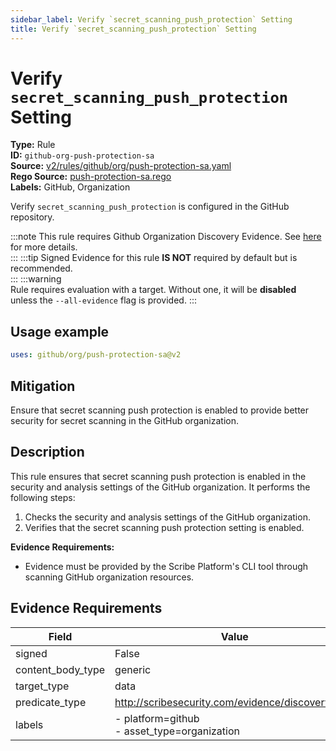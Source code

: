 ```yaml
---
sidebar_label: Verify `secret_scanning_push_protection` Setting
title: Verify `secret_scanning_push_protection` Setting
---  
```

# Verify `secret_scanning_push_protection` Setting  
**Type:** Rule  
**ID:** `github-org-push-protection-sa`  
**Source:** [v2/rules/github/org/push-protection-sa.yaml](https://github.com/scribe-public/sample-policies/blob/main/v2/rules/github/org/push-protection-sa.yaml)  
**Rego Source:** [push-protection-sa.rego](https://github.com/scribe-public/sample-policies/blob/main/v2/rules/github/org/push-protection-sa.rego)  
**Labels:** GitHub, Organization  

Verify `secret_scanning_push_protection` is configured in the GitHub repository.

:::note 
This rule requires Github Organization Discovery Evidence. See [here](https://deploy-preview-299--scribe-security.netlify.app/docs/platforms/discover#github-discovery) for more details.  
::: 
:::tip 
Signed Evidence for this rule **IS NOT** required by default but is recommended.  
::: 
:::warning  
Rule requires evaluation with a target. Without one, it will be **disabled** unless the `--all-evidence` flag is provided.
::: 

## Usage example

```yaml
uses: github/org/push-protection-sa@v2
```

## Mitigation  
Ensure that secret scanning push protection is enabled to provide better security for secret scanning in the GitHub organization.


## Description  
This rule ensures that secret scanning push protection is enabled in the security and analysis settings of the GitHub organization.
It performs the following steps:

1. Checks the security and analysis settings of the GitHub organization.
2. Verifies that the secret scanning push protection setting is enabled.

**Evidence Requirements:**
- Evidence must be provided by the Scribe Platform's CLI tool through scanning GitHub organization resources.

## Evidence Requirements  
| Field | Value |
|-------|-------|
| signed | False |
| content_body_type | generic |
| target_type | data |
| predicate_type | http://scribesecurity.com/evidence/discovery/v0.1 |
| labels | - platform=github<br/>- asset_type=organization |

